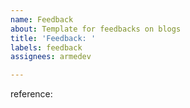 ```yaml
---
name: Feedback
about: Template for feedbacks on blogs
title: 'Feedback: '
labels: feedback
assignees: armedev

---
```


<replace this whole thing>
<try to be as clear as you can>


reference: <link to blog post>
